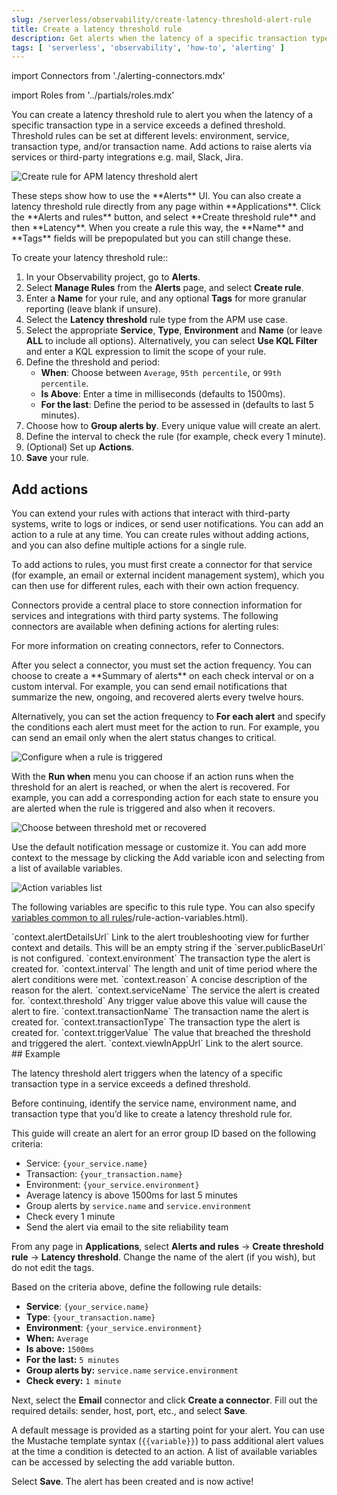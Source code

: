 ```yaml
---
slug: /serverless/observability/create-latency-threshold-alert-rule
title: Create a latency threshold rule
description: Get alerts when the latency of a specific transaction type in a service exceeds a defined threshold.
tags: [ 'serverless', 'observability', 'how-to', 'alerting' ]
---
```


<p><DocBadge template="technical preview" /></p>

import Connectors from './alerting-connectors.mdx'

import Roles from '../partials/roles.mdx'

<Roles role="Editor" goal="create latency threshold rules" />

You can create a latency threshold rule to alert you when the latency of a specific transaction type in a service exceeds a defined threshold. Threshold rules can be set at different levels: environment, service, transaction type, and/or transaction name. Add actions to raise alerts via services or third-party integrations e.g. mail, Slack, Jira.

![Create rule for APM latency threshold alert](../images/alerts-create-rule-apm-latency-threshold.png)

<DocCallOut title="Tip">
These steps show how to use the **Alerts** UI.
You can also create a latency threshold rule directly from any page within **Applications**. Click the **Alerts and rules** button, and select **Create threshold rule** and then **Latency**. When you create a rule this way, the **Name** and **Tags** fields will be prepopulated but you can still change these.
</DocCallOut>

To create your latency threshold rule::

1. In your Observability project, go to **Alerts**.
1. Select **Manage Rules** from the **Alerts** page, and select **Create rule**.
1. Enter a **Name** for your rule, and any optional **Tags** for more granular reporting (leave blank if unsure).
1. Select the **Latency threshold** rule type from the APM use case.
1. Select the appropriate **Service**, **Type**, **Environment** and **Name** (or leave **ALL** to include all options). Alternatively, you can select **Use KQL Filter** and enter a KQL expression to limit the scope of your rule.
1. Define the threshold and period:
    * **When**: Choose between `Average`, `95th percentile`, or `99th percentile`.
    * **Is Above**: Enter a time in milliseconds (defaults to 1500ms).
    * **For the last**: Define the period to be assessed in (defaults to last 5 minutes).
1. Choose how to **Group alerts by**. Every unique value will create an alert.
1. Define the interval to check the rule (for example, check every 1 minute).
1. (Optional) Set up **Actions**.
1. **Save** your rule.

## Add actions

You can extend your rules with actions that interact with third-party systems, write to logs or indices, or send user notifications. You can add an action to a rule at any time. You can create rules without adding actions, and you can also define multiple actions for a single rule.

To add actions to rules, you must first create a connector for that service (for example, an email or external incident management system), which you can then use for different rules, each with their own action frequency.

<DocAccordion buttonContent="Connector types">
Connectors provide a central place to store connection information for services and integrations with third party systems.
The following connectors are available when defining actions for alerting rules:

<Connectors />

For more information on creating connectors, refer to <DocLink slug="/serverless/action-connectors">Connectors</DocLink>.

</DocAccordion>

<DocAccordion buttonContent="Action frequency">
After you select a connector, you must set the action frequency. You can choose to create a **Summary of alerts** on each check interval or on a custom interval. For example, you can send email notifications that summarize the new, ongoing, and recovered alerts every twelve hours.

Alternatively, you can set the action frequency to **For each alert** and specify the conditions each alert must meet for the action to run. For example, you can send an email only when the alert status changes to critical.

![Configure when a rule is triggered](../images/alert-action-frequency.png)

With the **Run when** menu you can choose if an action runs when the threshold for an alert is reached, or when the alert is recovered. For example, you can add a corresponding action for each state to ensure you are alerted when the rule is triggered and also when it recovers.

![Choose between threshold met or recovered](../images/alert-apm-action-frequency-recovered.png)

</DocAccordion>

<DocAccordion buttonContent="Action variables">
Use the default notification message or customize it.
You can add more context to the message by clicking the Add variable icon <DocIcon type="indexOpen" title="Add variable" /> and selecting from a list of available variables.

![Action variables list](../images/action-variables-popup.png)

The following variables are specific to this rule type.
You can also specify [variables common to all rules](http://example.co)/rule-action-variables.html).

<DocDefList>
   <DocDefTerm>`context.alertDetailsUrl`</DocDefTerm>
    <DocDefDescription>
        Link to the alert troubleshooting view for further context and details. This will be an empty string if the `server.publicBaseUrl` is not configured.
    </DocDefDescription>
    <DocDefTerm>`context.environment`</DocDefTerm>
    <DocDefDescription>
        The transaction type the alert is created for.
    </DocDefDescription>
    <DocDefTerm>`context.interval`</DocDefTerm>
    <DocDefDescription>
        The length and unit of time period where the alert conditions were met.
    </DocDefDescription>
    <DocDefTerm>`context.reason`</DocDefTerm>
    <DocDefDescription>
        A concise description of the reason for the alert.
    </DocDefDescription>
    <DocDefTerm>`context.serviceName`</DocDefTerm>
    <DocDefDescription>
        The service the alert is created for.
    </DocDefDescription>
    <DocDefTerm>`context.threshold`</DocDefTerm>
    <DocDefDescription>
        Any trigger value above this value will cause the alert to fire.
    </DocDefDescription>
    <DocDefTerm>`context.transactionName`</DocDefTerm>
    <DocDefDescription>
        The transaction name the alert is created for.
    </DocDefDescription>
    <DocDefTerm>`context.transactionType`</DocDefTerm>
    <DocDefDescription>
        The transaction type the alert is created for.
    </DocDefDescription>
    <DocDefTerm>`context.triggerValue`</DocDefTerm>
    <DocDefDescription>
        The value that breached the threshold and triggered the alert.
    </DocDefDescription>
    <DocDefTerm>`context.viewInAppUrl`</DocDefTerm>
    <DocDefDescription>
        Link to the alert source.
    </DocDefDescription>
</DocDefList>

</DocAccordion>

<div id="create-failed-transaction-rate-threshold-example"></div>
## Example

The latency threshold alert triggers when the latency of a specific transaction type in a service exceeds a defined threshold.

Before continuing, identify the service name, environment name, and transaction type that you’d like to create a latency threshold rule for.

This guide will create an alert for an error group ID based on the following criteria:

* Service: `{your_service.name}`
* Transaction: `{your_transaction.name}`
* Environment: `{your_service.environment}`
* Average latency is above 1500ms for last 5 minutes
* Group alerts by `service.name` and `service.environment`
* Check every 1 minute
* Send the alert via email to the site reliability team

From any page in **Applications**, select **Alerts and rules** → **Create threshold rule** → **Latency threshold**. Change the name of the alert (if you wish), but do not edit the tags.

Based on the criteria above, define the following rule details:

* **Service**: `{your_service.name}`
* **Type**: `{your_transaction.name}`
* **Environment**: `{your_service.environment}`
* **When:** `Average`
* **Is above:** `1500ms`
* **For the last:** `5 minutes`
* **Group alerts by:** `service.name` `service.environment`
* **Check every:** `1 minute`

Next, select the **Email** connector and click **Create a connector**. Fill out the required details: sender, host, port, etc., and select **Save**.

A default message is provided as a starting point for your alert. You can use the Mustache template syntax (`{{variable}}`) to pass additional alert values at the time a condition is detected to an action. A list of available variables can be accessed by selecting the add variable button.

Select **Save**. The alert has been created and is now active!

